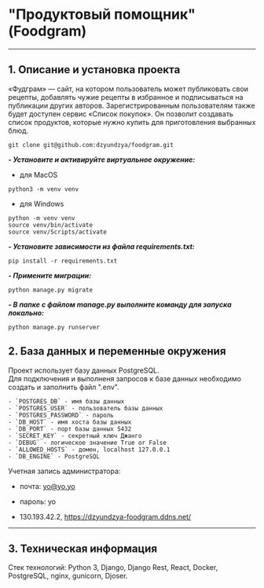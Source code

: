 # "Продуктовый помощник" (Foodgram)
---
## 1. Описание и установка проекта

 «Фудграм» — сайт, на котором пользователь может публиковать свои рецепты, добавлять чужие рецепты в избранное и подписываться на публикации других авторов. Зарегистрированным пользователям также будет доступен сервис «Список покупок». Он позволит создавать список продуктов, которые нужно купить для приготовления выбранных блюд.

```
git clone git@github.com:dzyundzya/foodgram.git
```

***- Установите и активируйте виртуальное окружение:***
- для MacOS
```
python3 -m venv venv
```
- для Windows
```
python -m venv venv
source venv/bin/activate
source venv/Scripts/activate
```

***- Установите зависимости из файла requirements.txt:***
```
pip install -r requirements.txt
```

***- Примените миграции:***
```
python manage.py migrate
```

***- В папке с файлом manage.py выполните команду для запуска локально:***
```
python manage.py runserver

```
## 2. База данных и переменные окружения

Проект использует базу данных PostgreSQL.  
Для подключения и выполненя запросов к базе данных необходимо создать и заполнить файл ".env".

```
- `POSTGRES_DB` - имя базы данных
- `POSTGRES_USER` - пользователь базы данных
- `POSTGRES_PASSWORD` - пароль
- `DB_HOST` - имя хоста базы данных
- `DB_PORT` - порт базы данных 5432
- `SECRET_KEY` - секретный ключ Джанго
- `DEBUG` - логическое значение True or False 
- `ALLOWED_HOSTS` - домен, localhost 127.0.0.1
- `DB_ENGINE` - PostgreSQL

```
Учетная запись администратора:
- почта: yo@yo.yo
- пароль: yo
  
- 130.193.42.2, https://dzyundzya-foodgram.ddns.net/
---
## 3. Техническая информация 

Стек технологий: Python 3, Django, Django Rest, React, Docker, PostgreSQL, nginx, gunicorn, Djoser.
